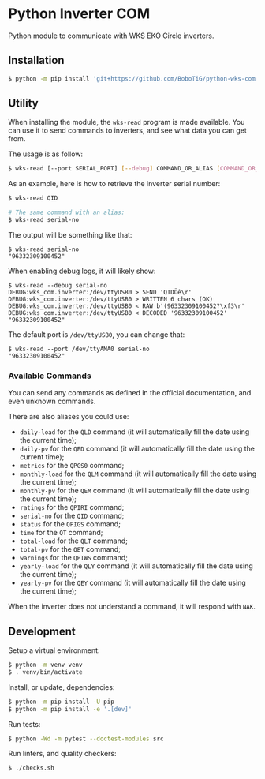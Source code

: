 # Python Inverter COM

Python module to communicate with WKS EKO Circle inverters.

## Installation

```bash
$ python -m pip install 'git+https://github.com/BoboTiG/python-wks-com.git@dbc7c507357260b3b649309ea4c660a2ae7e9869'
```

## Utility

When installing the module, the `wks-read` program is made available.
You can use it to send commands to inverters, and see what data you can get from.

The usage is as follow:

```bash
$ wks-read [--port SERIAL_PORT] [--debug] COMMAND_OR_ALIAS [COMMAND_OR_ALIAS...]
```

As an example, here is how to retrieve the inverter serial number:

```bash
$ wks-read QID

# The same command with an alias:
$ wks-read serial-no
```

The output will be something like that:

```log
$ wks-read serial-no
"96332309100452"
```

When enabling debug logs, it will likely show:

```log
$ wks-read --debug serial-no
DEBUG:wks_com.inverter:/dev/ttyUSB0 > SEND 'QIDÖê\r'
DEBUG:wks_com.inverter:/dev/ttyUSB0 > WRITTEN 6 chars (OK)
DEBUG:wks_com.inverter:/dev/ttyUSB0 < RAW b'(96332309100452?\xf3\r'
DEBUG:wks_com.inverter:/dev/ttyUSB0 < DECODED '96332309100452'
"96332309100452"
```

The default port is `/dev/ttyUSB0`, you can change that:

```log
$ wks-read --port /dev/ttyAMA0 serial-no
"96332309100452"
```

### Available Commands

You can send any commands as defined in the official documentation, and even unknown commands.

There are also aliases you could use:

- `daily-load` for the `QLD` command (it will automatically fill the date using the current time);
- `daily-pv` for the `QED` command (it will automatically fill the date using the current time);
- `metrics` for the `QPGS0` command;
- `monthly-load` for the `QLM` command (it will automatically fill the date using the current time);
- `monthly-pv` for the `QEM` command (it will automatically fill the date using the current time);
- `ratings` for the `QPIRI` command;
- `serial-no` for the `QID` command;
- `status` for the `QPIGS` command;
- `time` for the `QT` command;
- `total-load` for the `QLT` command;
- `total-pv` for the `QET` command;
- `warnings` for the `QPIWS` command;
- `yearly-load` for the `QLY` command (it will automatically fill the date using the current time);
- `yearly-pv` for the `QEY` command (it will automatically fill the date using the current time);

When the inverter does not understand a command, it will respond with `NAK`.

## Development

Setup a virtual environment:

```bash
$ python -m venv venv
$ . venv/bin/activate
```

Install, or update, dependencies:

```bash
$ python -m pip install -U pip
$ python -m pip install -e '.[dev]'
```

Run tests:

```bash
$ python -Wd -m pytest --doctest-modules src
```

Run linters, and quality checkers:

```bash
$ ./checks.sh
```

